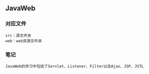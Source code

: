 ## JavaWeb
### 对应文件
```text
src：源文件夹
web：web资源文件夹
```
### 笔记
```text
JavaWeb的学习中包括了Servlet、Listener、Filter以及Ajax、JSP、JSTL
```